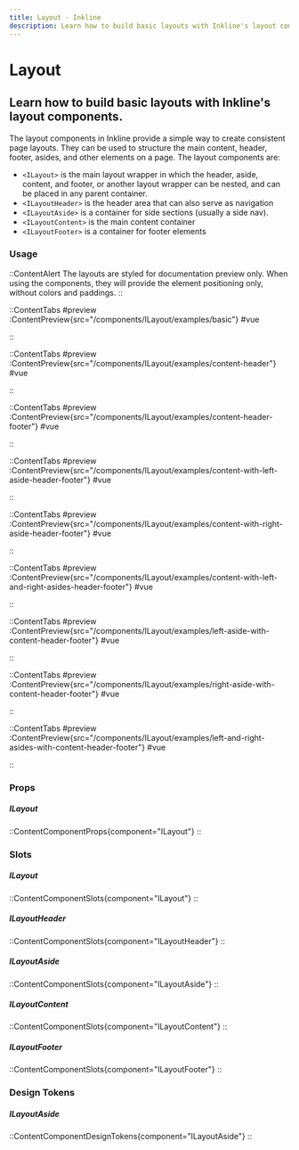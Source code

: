 ```yaml
---
title: Layout - Inkline
description: Learn how to build basic layouts with Inkline's layout components. Create responsive and accessible designs for your web applications using ILayout, ILayoutHeader, ILayoutAside, ILayoutContent, and ILayoutFooter. Check out examples and code snippets for common layouts in our documentation.
---
```


# Layout

## Learn how to build basic layouts with Inkline's layout components.

The layout components in Inkline provide a simple way to create consistent page layouts. They can be used to structure the main content, header, footer, asides, and other elements on a page. The layout components are:
- `<ILayout>` is the main layout wrapper in which the header, aside, content, and footer, or another layout wrapper can be nested, and can be placed in any parent container.
- `<ILayoutHeader>` is the header area that can also serve as navigation
- `<ILayoutAside>` is a container for side sections (usually a side nav).
- `<ILayoutContent>` is the main content container
- `<ILayoutFooter>` is a container for footer elements

### Usage

::ContentAlert
The layouts are styled for documentation preview only. When using the components, they will
provide the element positioning only, without colors and paddings.
::

::ContentTabs
#preview
:ContentPreview{src="/components/ILayout/examples/basic"}
#vue
<!-- Autodocs{src="@inkline/inkline/components/ILayout/examples/basic.vue" lang="vue"} -->
::

::ContentTabs
#preview
:ContentPreview{src="/components/ILayout/examples/content-header"}
#vue
<!-- Autodocs{src="@inkline/inkline/components/ILayout/examples/content-header.vue" lang="vue"} -->
::

::ContentTabs
#preview
:ContentPreview{src="/components/ILayout/examples/content-header-footer"}
#vue
<!-- Autodocs{src="@inkline/inkline/components/ILayout/examples/content-header-footer.vue" lang="vue"} -->
::

::ContentTabs
#preview
:ContentPreview{src="/components/ILayout/examples/content-with-left-aside-header-footer"}
#vue
<!-- Autodocs{src="@inkline/inkline/components/ILayout/examples/content-with-left-aside-header-footer.vue" lang="vue"} -->
::

::ContentTabs
#preview
:ContentPreview{src="/components/ILayout/examples/content-with-right-aside-header-footer"}
#vue
<!-- Autodocs{src="@inkline/inkline/components/ILayout/examples/content-with-right-aside-header-footer.vue" lang="vue"} -->
::

::ContentTabs
#preview
:ContentPreview{src="/components/ILayout/examples/content-with-left-and-right-asides-header-footer"}
#vue
<!-- Autodocs{src="@inkline/inkline/components/ILayout/examples/content-with-left-and-right-asides-header-footer.vue" lang="vue"} -->
::

::ContentTabs
#preview
:ContentPreview{src="/components/ILayout/examples/left-aside-with-content-header-footer"}
#vue
<!-- Autodocs{src="@inkline/inkline/components/ILayout/examples/left-aside-with-content-header-footer.vue" lang="vue"} -->
::

::ContentTabs
#preview
:ContentPreview{src="/components/ILayout/examples/right-aside-with-content-header-footer"}
#vue
<!-- Autodocs{src="@inkline/inkline/components/ILayout/examples/right-aside-with-content-header-footer.vue" lang="vue"} -->
::

::ContentTabs
#preview
:ContentPreview{src="/components/ILayout/examples/left-and-right-asides-with-content-header-footer"}
#vue
<!-- Autodocs{src="@inkline/inkline/components/ILayout/examples/left-and-right-asides-with-content-header-footer.vue" lang="vue"} -->
::

### Props

##### ILayout
::ContentComponentProps{component="ILayout"}
::

### Slots

##### ILayout
::ContentComponentSlots{component="ILayout"}
::

##### ILayoutHeader
::ContentComponentSlots{component="ILayoutHeader"}
::

##### ILayoutAside
::ContentComponentSlots{component="ILayoutAside"}
::

##### ILayoutContent
::ContentComponentSlots{component="ILayoutContent"}
::

##### ILayoutFooter
::ContentComponentSlots{component="ILayoutFooter"}
::

### Design Tokens

##### ILayoutAside
::ContentComponentDesignTokens{component="ILayoutAside"}
::
